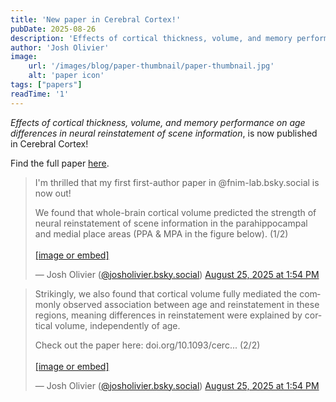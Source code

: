 ```yaml
---
title: 'New paper in Cerebral Cortex!'
pubDate: 2025-08-26
description: 'Effects of cortical thickness, volume, and memory performance on age differences in neural reinstatement of scene information'
author: 'Josh Olivier'
image:
    url: '/images/blog/paper-thumbnail/paper-thumbnail.jpg'
    alt: 'paper icon'
tags: ["papers"]
readTime: '1'
---
```

<i>Effects of cortical thickness, volume, and memory performance on age differences in neural reinstatement of scene information</i>, is now published in Cerebral Cortex! 

Find the full paper [here](https://doi.org/10.1093/cercor/bhaf213).

<blockquote class="bluesky-embed" data-bluesky-uri="at://did:plc:a2fn4pktcf34hdgjakqms5db/app.bsky.feed.post/3lxaoerzakc2n" data-bluesky-cid="bafyreic76hhdljxujfa5rxfywzofjogp6xtd7jfd4evlib2mphlphbocka" data-bluesky-embed-color-mode="dark"><p lang="en">I&#x27;m thrilled that my first first-author paper in @fnim-lab.bsky.social is now out! 

We found that whole-brain cortical volume predicted the strength of neural reinstatement of scene information in the parahippocampal and medial place areas (PPA &amp; MPA in the figure below). (1/2)<br><br><a href="https://bsky.app/profile/did:plc:a2fn4pktcf34hdgjakqms5db/post/3lxaoerzakc2n?ref_src=embed">[image or embed]</a></p>&mdash; Josh Olivier (<a href="https://bsky.app/profile/did:plc:a2fn4pktcf34hdgjakqms5db?ref_src=embed">@josholivier.bsky.social</a>) <a href="https://bsky.app/profile/did:plc:a2fn4pktcf34hdgjakqms5db/post/3lxaoerzakc2n?ref_src=embed">August 25, 2025 at 1:54 PM</a></blockquote><script async src="https://embed.bsky.app/static/embed.js" charset="utf-8"></script>

<blockquote class="bluesky-embed" data-bluesky-uri="at://did:plc:a2fn4pktcf34hdgjakqms5db/app.bsky.feed.post/3lxaoesqnl22n" data-bluesky-cid="bafyreiesrcy2fwhpr7ydabitfcwcanryieht7sty5eiloydnqlb7nwesky" data-bluesky-embed-color-mode="dark"><p lang="en">Strikingly, we also found that cortical volume fully mediated the commonly observed association between age and reinstatement in these regions, meaning differences in reinstatement were explained by cortical volume, independently of age. 

Check out the paper here: doi.org/10.1093/cerc... (2/2)<br><br><a href="https://bsky.app/profile/did:plc:a2fn4pktcf34hdgjakqms5db/post/3lxaoesqnl22n?ref_src=embed">[image or embed]</a></p>&mdash; Josh Olivier (<a href="https://bsky.app/profile/did:plc:a2fn4pktcf34hdgjakqms5db?ref_src=embed">@josholivier.bsky.social</a>) <a href="https://bsky.app/profile/did:plc:a2fn4pktcf34hdgjakqms5db/post/3lxaoesqnl22n?ref_src=embed">August 25, 2025 at 1:54 PM</a></blockquote><script async src="https://embed.bsky.app/static/embed.js" charset="utf-8"></script>
